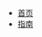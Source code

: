 <!--
 * @Author: your name
 * @Date: 2021-03-31 18:34:05
 * @LastEditTime: 2021-03-31 21:06:39
 * @LastEditors: Please set LastEditors
 * @Description: In User Settings Edit
 * @FilePath: \blog\blog\docs\_sidebar.md
-->

<!-- docs/_sidebar.md -->
<!-- 侧边栏 -->

* [首页](zh-cn/)
* [指南](zh-cn/guide)